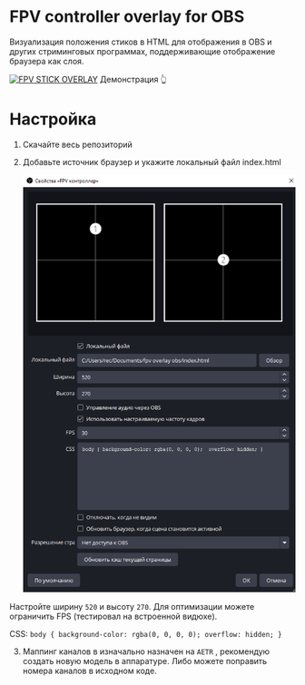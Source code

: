 # FPV controller overlay for OBS

Визуализация положения стиков в HTML для отображения в OBS и других стриминговых программах, поддерживающие отображение браузера как слоя.

[![FPV STICK OVERLAY](https://img.youtube.com/vi/pNcTPkidWYE/0.jpg)](https://www.youtube.com/watch?v=pNcTPkidWYE)
Демонстрация 👆

# Настройка

1. Скачайте весь репозиторий

2. Добавьте источник браузер и укажите локальный файл index.html 
   
   ![OBS vonfig.png](img\OBS%20vonfig.png)

Настройте ширину `520` и высоту `270`. Для оптимизации можете ограничить FPS (тестировал на встроенной видюхе). 

CSS: `body { background-color: rgba(0, 0, 0, 0); overflow: hidden; }`

3. Маппинг каналов в изначально назначен на `AETR` , рекомендую создать новую модель в аппаратуре. Либо можете поправить номера каналов в исходном коде.
